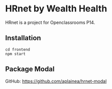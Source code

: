 # HRnet by Wealth Health

HRnet is a project for Openclassrooms P14.

## Installation

```
cd frontend
npm start
```

## Package Modal

GitHub: https://github.com/aplainea/hrnet-modal
